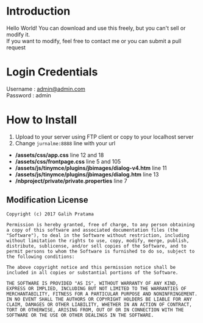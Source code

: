 # Introduction
Hello World! You can download and use this freely, but you can't sell or modify it. <br>
If you want to modify, feel free to contact me or you can submit a pull request 

# Login Credentials
Username : admin@admin.com <br>
Password : admin

# How to Install
1. Upload to your server using FTP client or copy to your localhost server
2. Change `jurnalme:8888` line with your url
  - **/assets/css/app.css** line 12 and 18
  - **/assets/css/frontpage.css** line 5 and 105
  - **/assets/js/tinymce/plugins/jbimages/dialog-v4.htm** line 11
  - **/assets/js/tinymce/plugins/jbimages/dialog.htm** line 13
  - **/nbproject/private/private.properties** line 7

## Modification License

```
Copyright (c) 2017 Galih Pratama

Permission is hereby granted, free of charge, to any person obtaining a copy of this software and associated documentation files (the "Software"), to deal in the Software without restriction, including without limitation the rights to use, copy, modify, merge, publish, distribute, sublicense, and/or sell copies of the Software, and to permit persons to whom the Software is furnished to do so, subject to the following conditions:

The above copyright notice and this permission notice shall be included in all copies or substantial portions of the Software.

THE SOFTWARE IS PROVIDED "AS IS", WITHOUT WARRANTY OF ANY KIND, EXPRESS OR IMPLIED, INCLUDING BUT NOT LIMITED TO THE WARRANTIES OF MERCHANTABILITY, FITNESS FOR A PARTICULAR PURPOSE AND NONINFRINGEMENT. IN NO EVENT SHALL THE AUTHORS OR COPYRIGHT HOLDERS BE LIABLE FOR ANY CLAIM, DAMAGES OR OTHER LIABILITY, WHETHER IN AN ACTION OF CONTRACT, TORT OR OTHERWISE, ARISING FROM, OUT OF OR IN CONNECTION WITH THE SOFTWARE OR THE USE OR OTHER DEALINGS IN THE SOFTWARE.
```
